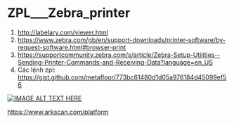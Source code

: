 # ZPL___Zebra_printer

1. http://labelary.com/viewer.html
2. https://www.zebra.com/gb/en/support-downloads/printer-software/by-request-software.html#browser-print
3. https://supportcommunity.zebra.com/s/article/Zebra-Setup-Utilities--Sending-Printer-Commands-and-Receiving-Data?language=en_US
4. Các lệnh zpl: https://gist.github.com/metafloor/773bc61480d1d05a976184d45099ef56


[![IMAGE ALT TEXT HERE](https://img.youtube.com/vi/YOUTUBE_VIDEO_ID_HERE/0.jpg)](https://www.youtube.com/watch?v=YOUTUBE_VIDEO_ID_HERE)







https://www.arkscan.com/platform

